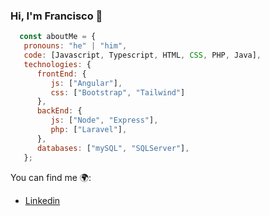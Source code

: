 ### Hi, I'm Francisco 👋

```js
  const aboutMe = {
   pronouns: "he" | "him",
   code: [Javascript, Typescript, HTML, CSS, PHP, Java],
   technologies: {
      frontEnd: {
         js: ["Angular"],
         css: ["Bootstrap", "Tailwind"]
      },
      backEnd: {
         js: ["Node", "Express"],
         php: ["Laravel"],
      },
      databases: ["mySQL", "SQLServer"],
   };
```
You can find me 🌍:
- [Linkedin](https://www.linkedin.com/in/francisco-gonz%C3%A1lez-hontoria-217418251/)



<!---[![@fcoglez's Holopin board](https://holopin.me/fcoglez)](https://holopin.io/@fcoglez)-->
